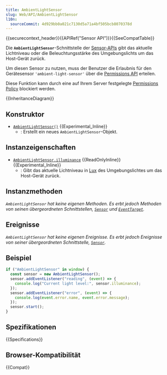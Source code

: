 ```yaml
---
title: AmbientLightSensor
slug: Web/API/AmbientLightSensor
l10n:
  sourceCommit: 4d929bb0a021c7130d5a71a4bf505bcb8070378d
---
```


{{securecontext_header}}{{APIRef("Sensor API")}}{{SeeCompatTable}}

Die **`AmbientLightSensor`**-Schnittstelle der [Sensor-APIs](/de/docs/Web/API/Sensor_APIs) gibt das aktuelle Lichtniveau oder die Beleuchtungsstärke des Umgebungslichts um das Host-Gerät zurück.

Um diesen Sensor zu nutzen, muss der Benutzer die Erlaubnis für den Gerätesensor `'ambient-light-sensor'` über die [Permissions API](/de/docs/Web/API/Permissions_API) erteilen.

Diese Funktion kann durch eine auf Ihrem Server festgelegte [Permissions Policy](/de/docs/Web/HTTP/Guides/Permissions_Policy) blockiert werden.

{{InheritanceDiagram}}

## Konstruktor

- [`AmbientLightSensor()`](/de/docs/Web/API/AmbientLightSensor/AmbientLightSensor) {{Experimental_Inline}}
  - : Erstellt ein neues `AmbientLightSensor`-Objekt.

## Instanzeigenschaften

- [`AmbientLightSensor.illuminance`](/de/docs/Web/API/AmbientLightSensor/illuminance) {{ReadOnlyInline}} {{Experimental_Inline}}
  - : Gibt das aktuelle Lichtniveau in [Lux](https://en.wikipedia.org/wiki/Lux) des Umgebungslichtes um das Host-Gerät zurück.

## Instanzmethoden

_`AmbientLightSensor` hat keine eigenen Methoden. Es erbt jedoch Methoden von seinen übergeordneten Schnittstellen, [`Sensor`](/de/docs/Web/API/Sensor) und [`EventTarget`](/de/docs/Web/API/EventTarget)._

## Ereignisse

_`AmbientLightSensor` hat keine eigenen Ereignisse. Es erbt jedoch Ereignisse von seiner übergeordneten Schnittstelle, [`Sensor`](/de/docs/Web/API/Sensor)._

## Beispiel

```js
if ("AmbientLightSensor" in window) {
  const sensor = new AmbientLightSensor();
  sensor.addEventListener("reading", (event) => {
    console.log("Current light level:", sensor.illuminance);
  });
  sensor.addEventListener("error", (event) => {
    console.log(event.error.name, event.error.message);
  });
  sensor.start();
}
```

## Spezifikationen

{{Specifications}}

## Browser-Kompatibilität

{{Compat}}
